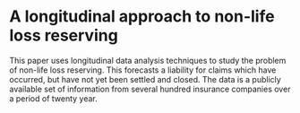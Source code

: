 # A longitudinal approach to non-life loss reserving

This paper uses longitudinal data analysis techniques to study the problem of non-life loss reserving. This forecasts a liability for claims which have occurred, but have not yet been settled and closed. The data is a publicly available set of information from several hundred insurance companies over a period of twenty year.
